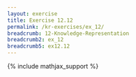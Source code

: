 ```yaml
---
layout: exercise
title: Exercise 12.12
permalink: /kr-exercises/ex_12/
breadcrumb: 12-Knowledge-Representation
breadcrumb2: ex_12
breadcrumb5: ex12.12
---
```


{% include mathjax_support %}

